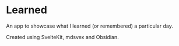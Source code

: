# Learned

An app to showcase what I learned (or remembered) a particular day.

Created using SvelteKit, mdsvex and Obsidian.